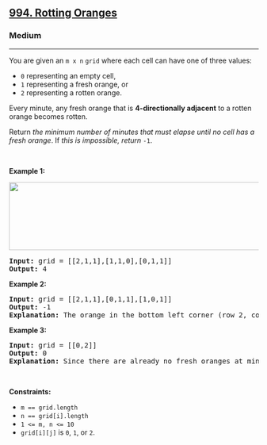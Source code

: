 <h2><a href="https://leetcode.com/problems/rotting-oranges/">994. Rotting Oranges</a></h2><h3>Medium</h3><hr><div style="user-select: auto;"><p style="user-select: auto;">You are given an <code style="user-select: auto;">m x n</code> <code style="user-select: auto;">grid</code> where each cell can have one of three values:</p>

<ul style="user-select: auto;">
	<li style="user-select: auto;"><code style="user-select: auto;">0</code> representing an empty cell,</li>
	<li style="user-select: auto;"><code style="user-select: auto;">1</code> representing a fresh orange, or</li>
	<li style="user-select: auto;"><code style="user-select: auto;">2</code> representing a rotten orange.</li>
</ul>

<p style="user-select: auto;">Every minute, any fresh orange that is <strong style="user-select: auto;">4-directionally adjacent</strong> to a rotten orange becomes rotten.</p>

<p style="user-select: auto;">Return <em style="user-select: auto;">the minimum number of minutes that must elapse until no cell has a fresh orange</em>. If <em style="user-select: auto;">this is impossible, return</em> <code style="user-select: auto;">-1</code>.</p>

<p style="user-select: auto;">&nbsp;</p>
<p style="user-select: auto;"><strong class="example" style="user-select: auto;">Example 1:</strong></p>
<img alt="" src="https://assets.leetcode.com/uploads/2019/02/16/oranges.png" style="width: 650px; height: 137px; user-select: auto;">
<pre style="user-select: auto;"><strong style="user-select: auto;">Input:</strong> grid = [[2,1,1],[1,1,0],[0,1,1]]
<strong style="user-select: auto;">Output:</strong> 4
</pre>

<p style="user-select: auto;"><strong class="example" style="user-select: auto;">Example 2:</strong></p>

<pre style="user-select: auto;"><strong style="user-select: auto;">Input:</strong> grid = [[2,1,1],[0,1,1],[1,0,1]]
<strong style="user-select: auto;">Output:</strong> -1
<strong style="user-select: auto;">Explanation:</strong> The orange in the bottom left corner (row 2, column 0) is never rotten, because rotting only happens 4-directionally.
</pre>

<p style="user-select: auto;"><strong class="example" style="user-select: auto;">Example 3:</strong></p>

<pre style="user-select: auto;"><strong style="user-select: auto;">Input:</strong> grid = [[0,2]]
<strong style="user-select: auto;">Output:</strong> 0
<strong style="user-select: auto;">Explanation:</strong> Since there are already no fresh oranges at minute 0, the answer is just 0.
</pre>

<p style="user-select: auto;">&nbsp;</p>
<p style="user-select: auto;"><strong style="user-select: auto;">Constraints:</strong></p>

<ul style="user-select: auto;">
	<li style="user-select: auto;"><code style="user-select: auto;">m == grid.length</code></li>
	<li style="user-select: auto;"><code style="user-select: auto;">n == grid[i].length</code></li>
	<li style="user-select: auto;"><code style="user-select: auto;">1 &lt;= m, n &lt;= 10</code></li>
	<li style="user-select: auto;"><code style="user-select: auto;">grid[i][j]</code> is <code style="user-select: auto;">0</code>, <code style="user-select: auto;">1</code>, or <code style="user-select: auto;">2</code>.</li>
</ul>
</div>